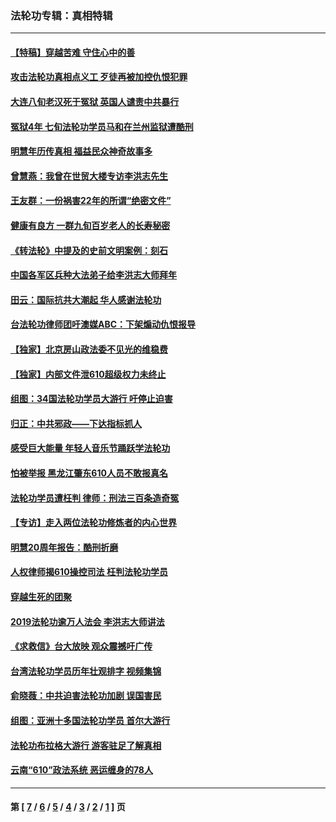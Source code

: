 ### 法轮功专辑：真相特辑
---
#### [【特稿】穿越苦难 守住心中的善](../../pages/nf4389/n13784979.md?08080430) 
#### [攻击法轮功真相点义工 歹徒再被加控仇恨犯罪](../../pages/nf4389/n13601019.md?08080430) 
#### [大连八旬老汉死于冤狱 英国人谴责中共暴行](../../pages/nf4389/n13480118.md?08080430) 
#### [冤狱4年 七旬法轮功学员马和在兰州监狱遭酷刑](../../pages/nf4389/n13304688.md?08080430) 
#### [明慧年历传真相 福益民众神奇故事多](../../pages/nf4389/n13294545.md?08080430) 
#### [曾慧燕：我曾在世贸大楼专访李洪志先生](../../pages/nf4389/n12898729.md?08080430) 
#### [王友群：一份祸害22年的所谓“绝密文件”](../../pages/nf4389/n12871750.md?08080430) 
#### [健康有良方 一群九旬百岁老人的长寿秘密](../../pages/nf4389/n12847475.md?08080430) 
#### [《转法轮》中提及的史前文明案例：刻石](../../pages/nf4389/n12758577.md?08080430) 
#### [中国各军区兵种大法弟子给李洪志大师拜年](../../pages/nf4389/n12750047.md?08080430) 
#### [田云：国际抗共大潮起 华人感谢法轮功](../../pages/nf4389/n12357708.md?08080430) 
#### [台法轮功律师团吁澳媒ABC：下架煽动仇恨报导](../../pages/nf4389/n12279917.md?08080430) 
#### [【独家】北京房山政法委不见光的维稳费](../../pages/nf4389/n12031979.md?08080430) 
#### [【独家】内部文件泄610超级权力未终止](../../pages/nf4389/n12023895.md?08080430) 
#### [组图：34国法轮功学员大游行 吁停止迫害](../../pages/nf4389/n11492658.md?08080430) 
#### [归正：中共邪政——下达指标抓人](../../pages/nf4389/n11474770.md?08080430) 
#### [感受巨大能量 年轻人音乐节踊跃学法轮功](../../pages/nf4389/n11441981.md?08080430) 
#### [怕被举报 黑龙江肇东610人员不敢报真名](../../pages/nf4389/n11436499.md?08080430) 
#### [法轮功学员遭枉判 律师：刑法三百条造奇冤](../../pages/nf4389/n11433943.md?08080430) 
#### [【专访】走入两位法轮功修炼者的内心世界](../../pages/nf4389/n11415623.md?08080430) 
#### [明慧20周年报告：酷刑折磨](../../pages/nf4389/n11387954.md?08080430) 
#### [人权律师揭610操控司法 枉判法轮功学员](../../pages/nf4389/n11313370.md?08080430) 
#### [穿越生死的团聚](../../pages/nf4389/n11258922.md?08080430) 
#### [2019法轮功逾万人法会 李洪志大师讲法](../../pages/nf4389/n11265303.md?08080430) 
#### [《求救信》台大放映 观众震撼吁广传](../../pages/nf4389/n10922251.md?08080430) 
#### [台湾法轮功学员历年壮观排字 视频集锦](../../pages/nf4389/n10878789.md?08080430) 
#### [俞晓薇：中共迫害法轮功加剧 误国害民](../../pages/nf4389/n10859260.md?08080430) 
#### [组图：亚洲十多国法轮功学员 首尔大游行](../../pages/nf4389/n10781149.md?08080430) 
#### [法轮功布拉格大游行 游客驻足了解真相](../../pages/nf4389/n10749360.md?08080430) 
#### [云南“610”政法系统 恶运缠身的78人](../../pages/nf4389/n10747534.md?08080430) 

---
#### 第 [ [7](./7.md?08080430) / [6](./6.md?08080430) / [5](./5.md?08080430) / [4](./4.md?08080430) / [3](./3.md?08080430) / [2](./2.md?08080430) / [1](./1.md?08080430) ] 页
